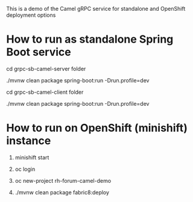 This is a demo of the Camel gRPC service for standalone and OpenShift deployment options

How to run as standalone Spring Boot service
============================================

cd grpc-sb-camel-server folder
 
./mvnw clean package spring-boot:run -Drun.profile=dev

cd grpc-sb-camel-client folder

./mvnw clean package spring-boot:run -Drun.profile=dev

How to run on OpenShift (minishift) instance
============================================
1. minishift start

2. oc login 

3. oc new-project rh-forum-camel-demo

4. ./mvnw clean package fabric8:deploy